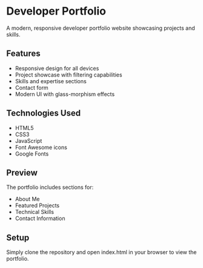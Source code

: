 # Developer Portfolio

A modern, responsive developer portfolio website showcasing projects and skills.

## Features

- Responsive design for all devices
- Project showcase with filtering capabilities
- Skills and expertise sections
- Contact form
- Modern UI with glass-morphism effects

## Technologies Used

- HTML5
- CSS3
- JavaScript
- Font Awesome icons
- Google Fonts

## Preview

The portfolio includes sections for:
- About Me
- Featured Projects
- Technical Skills
- Contact Information

## Setup

Simply clone the repository and open index.html in your browser to view the portfolio. 